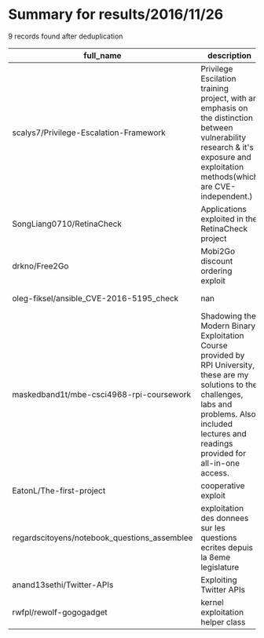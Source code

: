 
# Summary for results/2016/11/26
    
9 records found after deduplication

| full_name | description | html_url | matched_list | matched_count | pushed_at | size | stargazers_count | language | forks_count |
|----------------------------------------------|---------------------------------------------------------------------------------------------------------------------------------------------------------------------------------------------------------------|-----------------------------------------------------------------|----------------|-----------------|---------------------------|--------|--------------------|------------------|---------------|
| scalys7/Privilege-Escalation-Framework | Privilege Escilation training project, with an emphasis on the distinction between vulnerability research & it's exposure and exploitation methods(which are CVE-independent.) | https://github.com/scalys7/Privilege-Escalation-Framework | ['exploit'] | 1 | 2016-11-26 12:43:03+00:00 | 12 | 37 | C++ | 18 |
| SongLiang0710/RetinaCheck | Applications exploited in the RetinaCheck project | https://github.com/SongLiang0710/RetinaCheck | ['exploit'] | 1 | 2016-11-26 02:49:18+00:00 | 588 | 0 | Cuda | 0 |
| drkno/Free2Go | Mobi2Go discount ordering exploit | https://github.com/drkno/Free2Go | ['exploit'] | 1 | 2016-11-26 05:43:48+00:00 | 194 | 1 | JavaScript | 0 |
| oleg-fiksel/ansible_CVE-2016-5195_check | nan | https://github.com/oleg-fiksel/ansible_CVE-2016-5195_check | ['cve-2'] | 1 | 2016-11-26 14:55:12+00:00 | 3 | 7 | C | 5 |
| maskedband1t/mbe-csci4968-rpi-coursework | Shadowing the Modern Binary Exploitation Course provided by RPI University, these are my solutions to the challenges, labs and problems. Also, included lectures and readings provided for all-in-one access. | https://github.com/maskedband1t/mbe-csci4968-rpi-coursework | ['exploit'] | 1 | 2016-11-26 00:16:09+00:00 | 16126 | 2 | | 0 |
| EatonL/The-first-project | cooperative exploit | https://github.com/EatonL/The-first-project | ['exploit'] | 1 | 2016-11-26 05:28:17+00:00 | 0 | 0 | | 0 |
| regardscitoyens/notebook_questions_assemblee | exploitation des donnees sur les questions ecrites depuis la 8eme legislature | https://github.com/regardscitoyens/notebook_questions_assemblee | ['exploit'] | 1 | 2016-11-26 16:24:21+00:00 | 4607 | 1 | Jupyter Notebook | 0 |
| anand13sethi/Twitter-APIs | Exploiting Twitter APIs | https://github.com/anand13sethi/Twitter-APIs | ['exploit'] | 1 | 2016-11-26 19:34:46+00:00 | 1 | 0 | Python | 0 |
| rwfpl/rewolf-gogogadget | kernel exploitation helper class | https://github.com/rwfpl/rewolf-gogogadget | ['exploit'] | 1 | 2016-11-26 23:06:59+00:00 | 11 | 74 | C++ | 19 |
